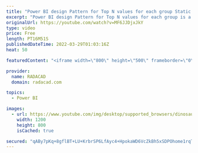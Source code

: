 ```yaml
---
title: "Power BI design Pattern for Top N values for each group Static."
excerpt: "Power BI design Pattern for Top N values for each group is a static approach for calculating the top n values of a group. for a dynamic approach, you can use DAX (I will explain in the next video)"
originalUrl: https://youtube.com/watch?v=MF6JJDjxJkY
type: video
price: Free
length: PT16M51S
publishedDateTime: 2022-03-29T01:03:16Z
heat: 50

featuredContent: "<iframe width=\"800\" height=\"500\" frameborder=\"0\" src=\"https://www.youtube.com/embed/MF6JJDjxJkY\" allow=\"accelerometer; autoplay; encrypted-media; gyroscope; picture-in-picture\" allowfullscreen></iframe>"

provider:
  name: RADACAD
  domain: radacad.com

topics:
  - Power BI

images:
  - url: https://www.youtube.com/img/desktop/supported_browsers/dinosaur.png
    width: 1200
    height: 800
    isCached: true

secured: "qABy7pKq+8gflBT+LU+KrbrSP6LfAyc4+HpokaWD6VcZkBh5xSDPOhome1rqTsB7SE2+g1AovCWnFP8MMeD2HRYg83zuWAX+rcwt6f/u8OCALzuekGv/fJoeM1LdxRBbEyW7RvZ7EVS5jVcFVbuOJaDt1NRk6JAJDCSIAc+K8/sd8tbgwad9SF7xPRswEKn/fakYZlyEW7rI5/QLXU3zKAlaH7Rlqbc7bAn0+Q3WPS5UVTpyg0KB4cIePsG9B2lnwZUXIldCf8GdbGF1B2MJgG3TZ06B64SWGc8QrZHNHoQ6C+nVSdpYHJNtjRg52LjdV6BhIJc1vI0cKMNJCPlc4A4XSw4XtJxZj2JQA6xxW4OTNMeDqYpIPXLcOQKfRaAqxSBEgPRD0f0300v++tMdyyvWN2PoDcJ4djzl9VuhDYE=;GuyJdntNyrzIf9NUeInDaA=="
---
```


